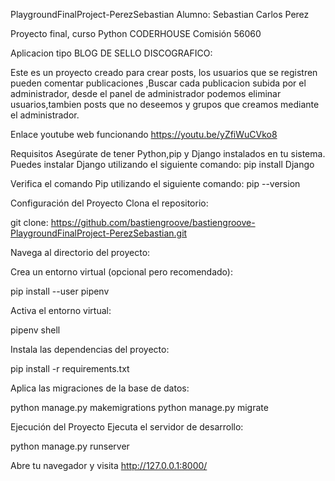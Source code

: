 PlaygroundFinalProject-PerezSebastian
Alumno: Sebastian Carlos Perez

Proyecto final, curso Python CODERHOUSE Comisión 56060

Aplicacion tipo BLOG DE SELLO DISCOGRAFICO:

Este es un proyecto creado para crear posts, los usuarios que se registren pueden comentar publicaciones ,Buscar cada publicacion subida por el administrador, desde el panel de administrador podemos eliminar usuarios,tambien posts que no deseemos y grupos que creamos mediante el administrador.

Enlace youtube web funcionando
https://youtu.be/yZfiWuCVko8


Requisitos
Asegúrate de tener Python,pip y Django instalados en tu sistema. Puedes instalar Django utilizando el siguiente comando:
pip install Django

Verifica el comando Pip utilizando el siguiente comando:
pip --version

Configuración del Proyecto
Clona el repositorio:

git clone: https://github.com/bastiengroove/bastiengroove-PlaygroundFinalProject-PerezSebastian.git


Navega al directorio del proyecto:

Crea un entorno virtual (opcional pero recomendado):

pip install --user pipenv

Activa el entorno virtual:

pipenv shell 

Instala las dependencias del proyecto:

pip install -r requirements.txt

Aplica las migraciones de la base de datos:

python manage.py makemigrations
python manage.py migrate

Ejecución del Proyecto
Ejecuta el servidor de desarrollo:

python manage.py runserver

Abre tu navegador y visita http://127.0.0.1:8000/
